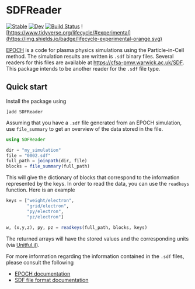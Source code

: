 # SDFReader

[![Stable](https://img.shields.io/badge/docs-stable-blue.svg)](https://SebastianM-C.github.io/SDFReader.jl/stable)
[![Dev](https://img.shields.io/badge/docs-dev-blue.svg)](https://SebastianM-C.github.io/SDFReader.jl/dev)
[![Build Status](https://github.com/SebastianM-C/SDFReader.jl/workflows/CI/badge.svg)](https://github.com/SebastianM-C/SDFReader.jl/actions)
![https://www.tidyverse.org/lifecycle/#experimental](https://img.shields.io/badge/lifecycle-experimental-orange.svg)

[EPOCH](https://cfsa-pmw.warwick.ac.uk/mediawiki/index.php/EPOCH:FAQ) is a code for plasma physics simulations using the Particle-in-Cell method. The simulation results are written is `.sdf` binary files. Several readers for this files are available at https://cfsa-pmw.warwick.ac.uk/SDF. This package intends to be another reader for the `.sdf` file type.

## Quick start

Install the package using
```
]add SDFReader
```

Assuming that you have a `.sdf` file generated from an EPOCH simulation,
use `file_summary` to get an overview of the data stored in the file.

```julia
using SDFReader

dir = "my_simulation"
file = "0002.sdf"
full_path = joinpath(dir, file)
blocks = file_summary(full_path)
```

This will give the dictionary of blocks that correspond to the information
represented by the keys. In order to read the data, you can use the
`readkeys` function. Here is an example

```julia
keys = ["weight/electron",
        "grid/electron",
        "py/electron",
        "pz/electron"]

w, (x,y,z), py, pz = readkeys(full_path, blocks, keys)
```
The returned arrays will have the stored values and the corresponding units
(via [Unitful.jl](https://github.com/PainterQubits/Unitful.jl/)).

For more information regarding the information contained in the `.sdf` files,
please consult the following
* [EPOCH documentation](https://cfsa-pmw.warwick.ac.uk/mediawiki/index.php/EPOCH:Landing_Page)
* [SDF file format documentation](https://cfsa-pmw.warwick.ac.uk/SDF/SDF_documentation)
